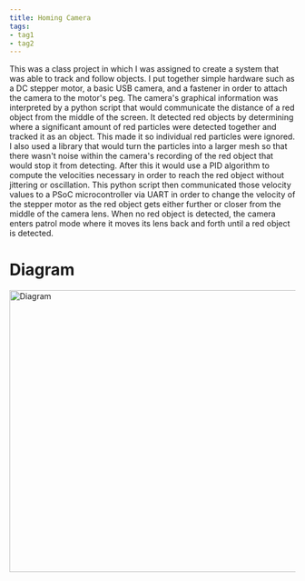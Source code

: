 ```yaml
---
title: Homing Camera
tags:
- tag1
- tag2
---
```


This was a class project in which I was assigned to create a system that was able to track and follow objects. I put together simple hardware such as a DC stepper motor, a basic USB camera, and a fastener in order to attach the camera to the motor's peg. The camera's graphical information was interpreted by a python script that would communicate the distance of a red object from the middle of the screen. It detected red objects by determining where a significant amount of red particles were detected together and tracked it as an object. This made it so individual red particles were ignored. I also used a library that would turn the particles into a larger mesh so that there wasn't noise within the camera's recording of the red object that would stop it from detecting. After this it would use a PID algorithm to compute the velocities necessary in order to reach the red object without jittering or oscillation. This python script then communicated those velocity values to a PSoC microcontroller via UART in order to change the velocity of the stepper motor as the red object gets either further or closer from the middle of the camera lens. When no red object is detected, the camera enters patrol mode where it moves its lens back and forth until a red object is detected.

# Diagram
<img width="597" height="496" alt="Diagram" src="https://github.com/user-attachments/assets/bd6117a0-6dd7-4a1c-ab41-f1e12e932fa7" />
